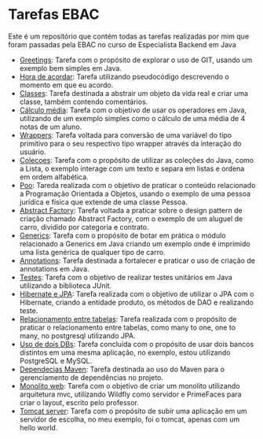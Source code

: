 # Tarefas EBAC
Este é um repositório que contém todas as tarefas realizadas por mim que foram passadas pela EBAC no curso de Especialista Backend em Java

  * [Greetings](https://github.com/CrysLef/tarefas-ebac/tree/main/modulo-5/greetings): Tarefa com o propósito de explorar o uso de GIT, usando um exemplo bem simples em Java.
  * [Hora de acordar](https://github.com/CrysLef/tarefas-ebac/tree/main/modulo-6/hora_de_acordar.txt): Tarefa utilizando pseudocódigo descrevendo o momento em que eu acordo.
  * [Classes](https://github.com/CrysLef/tarefas-ebac/tree/main/modulo-7/classes): Tarefa destinada a abstrair um objeto da vida real e criar uma classe, também contendo comentários.
  * [Cálculo média](https://github.com/CrysLef/tarefas-ebac/tree/main/modulo-8/calculoMedia): Tarefa com o objetivo de usar os operadores em Java, utilizando de um exemplo simples como o cálculo de uma média de 4 notas de um aluno.
  * [Wrappers](https://github.com/CrysLef/tarefas-ebac/tree/main/modulo-9/wrappers): Tarefa voltada para conversão de uma variável do tipo primitivo para o seu respectivo tipo wrapper através da interação do usuário. 
  * [Colecoes](https://github.com/CrysLef/tarefas-ebac/tree/main/modulo-11/colecoes): Tarefa com o propósito de utilizar as coleções do Java, como a Lista, o exemplo interage com um texto e separa em listas e ordena em ordem alfabética.
  * [Poo](https://github.com/CrysLef/tarefas-ebac/tree/main/modulo-13/poo): Tareda realizada com o objetivo de praticar o conteúdo relacionado a Programação Orientada a Objetos, usando o exemplo de uma pessoa jurídica e física que extende de uma classe Pessoa.
  * [Abstract Factory](https://github.com/CrysLef/tarefas-ebac/tree/main/modulo-15/carAbstractFactory): Tarefa voltada a praticar sobre o design pattern de criação chamado Abstract Factory, com o exemplo de um aluguel de carro, dividido por categoria e contrato.
  * [Generics](https://github.com/CrysLef/tarefas-ebac/tree/main/modulo-17/genericsCar): Tarefa com o propósito de botar em prática o módulo relacionado a Generics em Java criando um exemplo onde é imprimido uma lista genérica de qualquer tipo de carro.
  * [Annotations](https://github.com/CrysLef/tarefas-ebac/tree/main/modulo-18/annotations): Tarefa destinada a fortalecer e praticar o uso de criação de annotations em Java.  
  * [Testes](https://github.com/CrysLef/tarefas-ebac/tree/main/modulo-24/ClienteContratoTeste): Tarefa com o objetivo de realizar testes unitários em Java utilizando a biblioteca JUnit.
  * [Hibernate e JPA](https://github.com/CrysLef/tarefas-ebac/tree/main/modulo-32/ProdutoJPA): Tarefa realizada com o objetivo de utilizar o JPA com o Hibernate, criando a entidade produto, os métodos de DAO e realizando teste.
  * [Relacionamento entre tabelas](https://github.com/CrysLef/tarefas-ebac/tree/main/modulo-33/relacionamentoTabela): Tarefa realizada com o propósito de praticar o relacionamento entre tabelas, como many to one, one to many, no postgresql utilizando JPA.
  * [Uso de dois DBs](https://github.com/CrysLef/tarefas-ebac/tree/main/modulo-36/usaDoisBancos): Tarefa concluída com o propósito de usar dois bancos distintos em uma mesma aplicação, no exemplo, estou utilizando PostgreSQL e MySQL.
  * [Dependecias Maven](https://github.com/CrysLef/tarefas-ebac/tree/main/modulo-37/tarefaMaven): Tarefa destinada ao uso do Maven para o gerenciamento de dependências no projeto.
  * [Monolito web](https://github.com/CrysLef/tarefas-ebac/tree/main/modulo-38/monolitoWeb): Tarefa com o objetivo de criar um monolito utilizando arquitetura mvc, utilizando Wildfly como servidor e PrimeFaces para criar o layout, escrito pelo professor.
  * [Tomcat server](https://github.com/CrysLef/tarefas-ebac/tree/main/modulo-39/appTomcat): Tarefa com o propósito de subir uma aplicação em um servidor de escolha, no meu exemplo, foi o tomcat, apenas com um hello world.